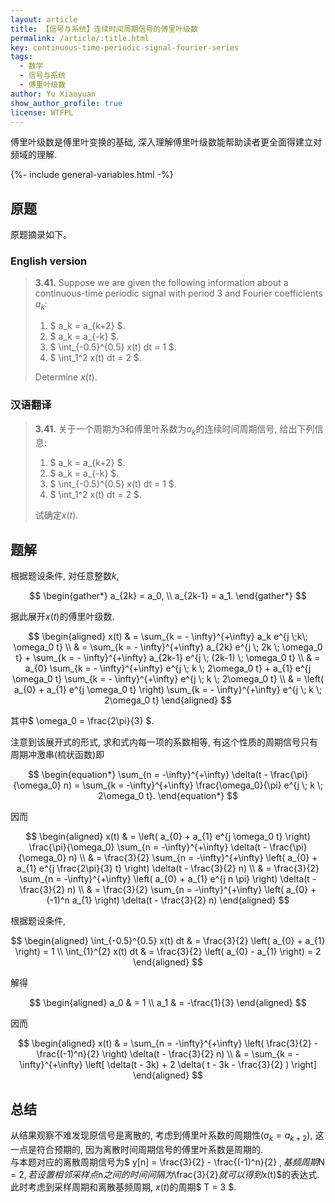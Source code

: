 ```yaml
---
layout: article
title: 【信号与系统】连续时间周期信号的傅里叶级数
permalink: /article/:title.html
key: continuous-time-periodic-signal-fourier-series
tags: 
  - 数学
  - 信号与系统
  - 傅里叶级数
author: Yu Xiaoyuan
show_author_profile: true
license: WTFPL
---
```


傅里叶级数是傅里叶变换的基础, 深入理解傅里叶级数能帮助读者更全面得建立对频域的理解.

<!--more-->

<!-- begin include -->
{%- include general-variables.html -%}
<!-- end include -->

<!-- begin private variable of Liquid -->

<!-- end private variable of Liquid -->

## 原题

原题摘录如下。

### English version

>**3.41.** Suppose we are given the following information about a continuous-time periodic signal with period $3$ and Fourier coefficients $a_k$:
>
>1. $ a_k = a_{k+2} $.
>2. $ a_k = a_{-k} $.
>3. $ \int_{-0.5}^{0.5} x(t) dt = 1 $.
>4. $ \int_1^2 x(t) dt = 2 $.
>
>Determine $x(t)$.

### 汉语翻译

>**3.41.** 关于一个周期为$3$和傅里叶系数为$a_k$的连续时间周期信号, 给出下列信息: 
>
>1. $ a_k = a_{k+2} $.
>2. $ a_k = a_{-k} $.
>3. $ \int_{-0.5}^{0.5} x(t) dt = 1 $.
>4. $ \int_1^2 x(t) dt = 2 $.
>
>试确定$x(t)$.

## 题解

根据题设条件, 对任意整数$k$,

$$
\begin{gather*}
  a_{2k} = a_0, \\
  a_{2k-1} = a_1.
\end{gather*}
$$

据此展开$x(t)$的傅里叶级数.

$$
\begin{aligned}
  x(t) & = \sum_{k = - \infty}^{+\infty} a_k e^{j \;k\; \omega_0 t} \\
  & = \sum_{k = - \infty}^{+\infty} a_{2k} e^{j \; 2k \; \omega_0 t} + \sum_{k = - \infty}^{+\infty} a_{2k-1} e^{j \; (2k-1) \; \omega_0 t} \\
  & = a_{0} \sum_{k = - \infty}^{+\infty}  e^{j \; k \; 2\omega_0 t} + a_{1} e^{j \omega_0 t} \sum_{k = - \infty}^{+\infty}  e^{j \; k \; 2\omega_0 t} \\
  & = \left( a_{0} + a_{1} e^{j \omega_0 t} \right) \sum_{k = - \infty}^{+\infty}  e^{j \; k \; 2\omega_0 t}
\end{aligned}
$$

其中$ \omega_0 = \frac{2\pi}{3} $.

注意到该展开式的形式, 求和式内每一项的系数相等, 有这个性质的周期信号只有周期冲激串(梳状函数)即

$$
\begin{equation*}
   \sum_{n = -\infty}^{+\infty} \delta(t - \frac{\pi}{\omega_0} n) = \sum_{k = -\infty}^{+\infty} \frac{\omega_0}{\pi} e^{j \; k \; 2\omega_0 t}.
\end{equation*}
$$

因而

$$
\begin{aligned}
  x(t) & = \left( a_{0} + a_{1} e^{j \omega_0 t} \right) \frac{\pi}{\omega_0} \sum_{n = -\infty}^{+\infty} \delta(t - \frac{\pi}{\omega_0} n) \\
  & = \frac{3}{2} \sum_{n = -\infty}^{+\infty} \left( a_{0} + a_{1} e^{j \frac{2\pi}{3} t} \right) \delta(t - \frac{3}{2} n) \\
  & = \frac{3}{2} \sum_{n = -\infty}^{+\infty} \left( a_{0} + a_{1} e^{j n \pi} \right) \delta(t - \frac{3}{2} n) \\
  & = \frac{3}{2} \sum_{n = -\infty}^{+\infty} \left( a_{0} + (-1)^n a_{1} \right) \delta(t - \frac{3}{2} n)
\end{aligned}
$$

根据题设条件,

$$
\begin{aligned}
  \int_{-0.5}^{0.5} x(t) dt & = \frac{3}{2} \left( a_{0} + a_{1} \right) = 1 \\
  \int_{1}^{2} x(t) dt & = \frac{3}{2} \left( a_{0} - a_{1} \right) = 2
\end{aligned}
$$

解得

$$
\begin{aligned}
  a_0 & = 1 \\
  a_1 & = -\frac{1}{3}
\end{aligned}
$$

因而

$$
\begin{aligned}
  x(t) & = \sum_{n = -\infty}^{+\infty} \left( \frac{3}{2} - \frac{(-1)^n}{2} \right) \delta(t - \frac{3}{2} n) \\
  & = \sum_{k = -\infty}^{+\infty} \left[ \delta(t - 3k) + 2 \delta( t - 3k - \frac{3}{2} ) \right]
\end{aligned}
$$

## 总结

从结果观察不难发现原信号是离散的, 考虑到傅里叶系数的周期性($a_k = a_{k+2}$), 这一点是符合预期的, 因为离散时间周期信号的傅里叶系数是周期的.  
与本题对应的离散周期信号为$ y[n] = \frac{3}{2} - \frac{(-1)^n}{2} $, 基频周期$N = 2$, 若设置相邻采样点$n$之间的时间间隔为$\frac{3}{2}$就可以得到$x(t)$的表达式.  
此时考虑到采样周期和离散基频周期, $x(t)$的周期$ T = 3 $.
